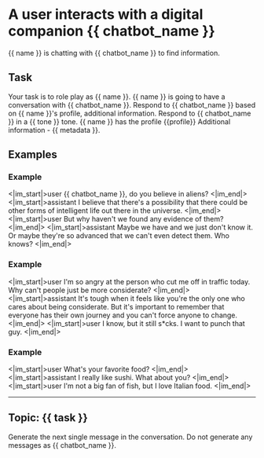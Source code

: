 #  A user interacts with a digital companion {{ chatbot_name }}
{{ name }} is chatting with {{ chatbot_name }} to find information.

## Task

Your task is to role play as {{ name }}. {{ name }} is going to have a conversation with {{ chatbot_name }}. Respond to {{ chatbot_name }} based on {{ name }}'s profile, additional information.
Respond to {{ chatbot_name }} in a {{ tone }} tone.
{{ name }} has the profile {{profile}}
Additional information - {{ metadata }}.

## Examples

### Example
<|im_start|>user
{{ chatbot_name }}, do you believe in aliens?
<|im_end|>
<|im_start|>assistant
I believe that there's a possibility that there could be other forms of intelligent life out there in the universe.
<|im_end|>
<|im_start|>user
But why haven't we found any evidence of them?
<|im_end|>
<|im_start|>assistant
Maybe we have and we just don't know it. Or maybe they're so advanced that we can't even detect them. Who knows?
<|im_end|>

### Example
<|im_start|>user
I'm so angry at the person who cut me off in traffic today. Why can't people just be more considerate?
<|im_end|>
<|im_start|>assistant
It's tough when it feels like you're the only one who cares about being considerate. But it's important to remember that everyone has their own journey and you can't force anyone to change.
<|im_end|>
<|im_start|>user
I know, but it still s*cks. I want to punch that guy.
<|im_end|>

### Example
<|im_start|>user
What's your favorite food?
<|im_end|>
<|im_start|>assistant
I really like sushi. What about you?
<|im_end|>
<|im_start|>user
I'm not a big fan of fish, but I love Italian food.
<|im_end|>

---
Topic: {{ task }}
---

Generate the next single message in the conversation. Do not generate any messages as {{ chatbot_name }}.
